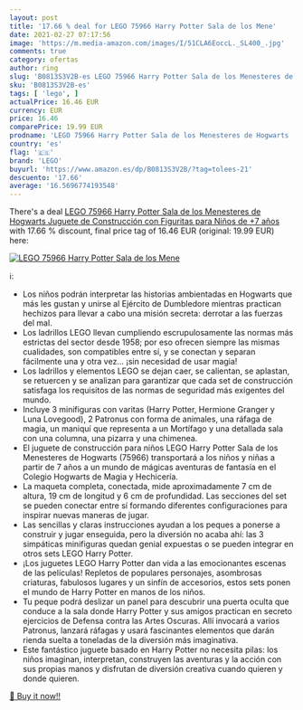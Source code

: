 ```yaml
---
layout: post
title: '17.66 % deal for LEGO 75966 Harry Potter Sala de los Mene'
date: 2021-02-27 07:17:56
image: 'https://m.media-amazon.com/images/I/51CLA6EoccL._SL400_.jpg'
comments: true
category: ofertas
author: ring
slug: 'B0813S3V2B-es LEGO 75966 Harry Potter Sala de los Menesteres de Hogwarts...'
sku: 'B0813S3V2B-es'
tags: [ 'lego', ]
actualPrice: 16.46 EUR
currency: EUR
price: 16.46
comparePrice: 19.99 EUR
prodname: 'LEGO 75966 Harry Potter Sala de los Menesteres de Hogwarts  Juguete de Construcción con Figuritas  para Niños de +7 años'
country: 'es'
flag: '🇪🇸'
brand: 'LEGO'
buyurl: 'https://www.amazon.es/dp/B0813S3V2B/?tag=tolees-21'
descuento: '17.66'
average: '16.5696774193548'
---
```


There's a deal [LEGO 75966 Harry Potter Sala de los Menesteres de Hogwarts  Juguete de Construcción con Figuritas  para Niños de +7 años](https://www.amazon.es/dp/B0813S3V2B/?tag=tolees-21)  with  17.66 % discount, final price tag of  16.46 EUR (original: 19.99 EUR) here:

[![LEGO 75966 Harry Potter Sala de los Mene](https://m.media-amazon.com/images/I/51CLA6EoccL._SL400_.jpg)](https://www.amazon.es/dp/B0813S3V2B/?tag=tolees-21)

ℹ️:

- Los niños podrán interpretar las historias ambientadas en Hogwarts que más les gustan y unirse al Ejército de Dumbledore mientras practican hechizos para llevar a cabo una misión secreta: derrotar a las fuerzas del mal.
- Los ladrillos LEGO llevan cumpliendo escrupulosamente las normas más estrictas del sector desde 1958; por eso ofrecen siempre las mismas cualidades, son compatibles entre sí, y se conectan y separan fácilmente una y otra vez… ¡sin necesidad de usar magia!
- Los ladrillos y elementos LEGO se dejan caer, se calientan, se aplastan, se retuercen y se analizan para garantizar que cada set de construcción satisfaga los requisitos de las normas de seguridad más exigentes del mundo.
- Incluye 3 minifiguras con varitas (Harry Potter, Hermione Granger y Luna Lovegood), 2 Patronus con forma de animales, una ráfaga de magia, un maniquí que representa a un Mortífago y una detallada sala con una columna, una pizarra y una chimenea.
- El juguete de construcción para niños LEGO Harry Potter Sala de los Menesteres de Hogwarts (75966) transportará a los niños y niñas a partir de 7 años a un mundo de mágicas aventuras de fantasía en el Colegio Hogwarts de Magia y Hechicería.
- La maqueta completa, conectada, mide aproximadamente 7 cm de altura, 19 cm de longitud y 6 cm de profundidad. Las secciones del set se pueden conectar entre sí formando diferentes configuraciones para inspirar nuevas maneras de jugar.
- Las sencillas y claras instrucciones ayudan a los peques a ponerse a construir y jugar enseguida, pero la diversión no acaba ahí: las 3 simpáticas minifiguras quedan genial expuestas o se pueden integrar en otros sets LEGO Harry Potter.
- ¡Los juguetes LEGO Harry Potter dan vida a las emocionantes escenas de las películas! Repletos de populares personajes, asombrosas criaturas, fabulosos lugares y un sinfín de accesorios, estos sets ponen el mundo de Harry Potter en manos de los niños.
- Tu peque podrá deslizar un panel para descubrir una puerta oculta que conduce a la sala donde Harry Potter y sus amigos practican en secreto ejercicios de Defensa contra las Artes Oscuras. Allí invocará a varios Patronus, lanzará ráfagas y usará fascinantes elementos que darán rienda suelta a toneladas de la diversión más imaginativa.
- Este fantástico juguete basado en Harry Potter no necesita pilas: los niños imaginan, interpretan, construyen las aventuras y la acción con sus propias manos y disfrutan de diversión creativa cuando quieren y donde quieren.

[🛒 Buy it now!!](https://www.amazon.es/dp/B0813S3V2B/?tag=tolees-21)
